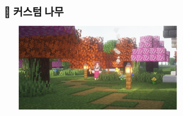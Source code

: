 # 🌳 커스텀 나무

<figure><img src="../../.gitbook/assets/2022-08-15_01.34.13.png" alt=""><figcaption></figcaption></figure>
